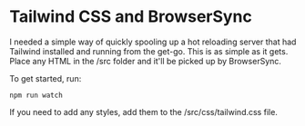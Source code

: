 # Tailwind CSS and BrowserSync

I needed a simple way of quickly spooling up a hot reloading server that had Tailwind installed and running from the get-go. This is as simple as it gets. Place any HTML in the /src folder and it'll be picked up by BrowserSync.

To get started, run:

```
npm run watch
```

If you need to add any styles, add them to the /src/css/tailwind.css file.
